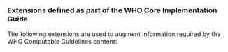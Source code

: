### Extensions defined as part of the WHO Core Implementation Guide
The following extensions are used to augment information required by the WHO Computable Guidelines content:
 <!-- {%  include list-simple-extensions.xhtml %} -->
